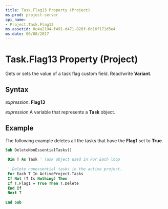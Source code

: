 ```yaml
---
title: Task.Flag13 Property (Project)
ms.prod: project-server
api_name:
- Project.Task.Flag13
ms.assetid: 0c4a2194-f491-d471-826f-6d16f171d5e4
ms.date: 06/08/2017
---
```



# Task.Flag13 Property (Project)

Gets or sets the value of a task flag custom field. Read/write **Variant**.


## Syntax

 _expression_. **Flag13**

 _expression_ A variable that represents a **Task** object.


## Example

The following example deletes all the tasks that have the **Flag1** set to **True**.


```vb
Sub DeleteNonEssentialTasks() 
 
 Dim T As Task ' Task object used in For Each loop 
 
 ' Delete nonessential tasks in the active project. 
 For Each T In ActiveProject.Tasks 
 If Not (T Is Nothing) Then 
 If T.Flag1 = True Then T.Delete 
 End If 
 Next T 
 
End Sub
```



